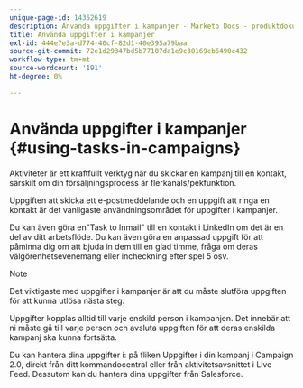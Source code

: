 ```yaml
---
unique-page-id: 14352619
description: Använda uppgifter i kampanjer - Marketo Docs - produktdokumentation
title: Använda uppgifter i kampanjer
exl-id: 444e7e3a-d774-40cf-82d1-40e395a79baa
source-git-commit: 72e1d29347bd5b77107da1e9c30169cb6490c432
workflow-type: tm+mt
source-wordcount: '191'
ht-degree: 0%

---
```


# Använda uppgifter i kampanjer {#using-tasks-in-campaigns}

Aktiviteter är ett kraftfullt verktyg när du skickar en kampanj till en kontakt, särskilt om din försäljningsprocess är flerkanals/pekfunktion.

Uppgiften att skicka ett e-postmeddelande och en uppgift att ringa en kontakt är det vanligaste användningsområdet för uppgifter i kampanjer.

Du kan även göra en&quot;Task to Inmail&quot; till en kontakt i LinkedIn om det är en del av ditt arbetsflöde. Du kan även göra en anpassad uppgift för att påminna dig om att bjuda in dem till en glad timme, fråga om deras välgörenhetsevenemang eller incheckning efter spel 5 osv.

>[!NOTE]
>
>Det viktigaste med uppgifter i kampanjer är att du måste slutföra uppgiften för att kunna utlösa nästa steg.

Uppgifter kopplas alltid till varje enskild person i kampanjen. Det innebär att ni måste gå till varje person och avsluta uppgiften för att deras enskilda kampanj ska kunna fortsätta.

Du kan hantera dina uppgifter i: på fliken Uppgifter i din kampanj i Campaign 2.0, direkt från ditt kommandocentral eller från aktivitetsavsnittet i Live Feed. Dessutom kan du hantera dina uppgifter från Salesforce.

